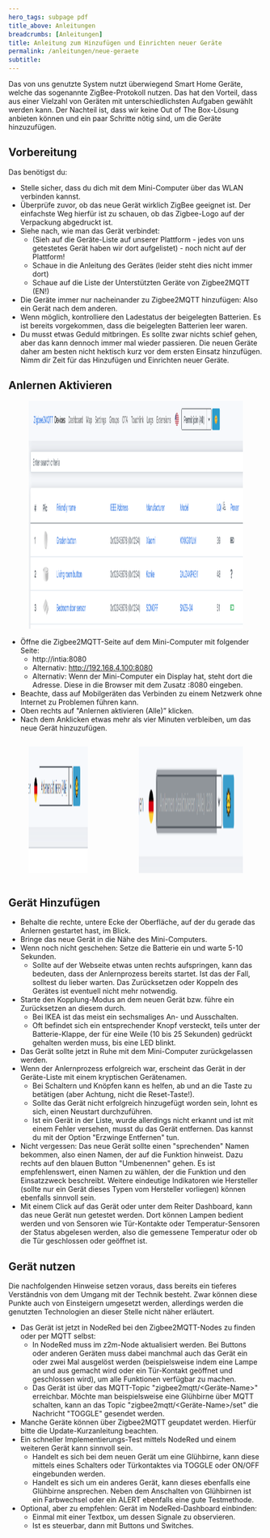 ```yaml
---
hero_tags: subpage pdf
title_above: Anleitungen
breadcrumbs: [Anleitungen]
title: Anleitung zum Hinzufügen und Einrichten neuer Geräte
permalink: /anleitungen/neue-geraete
subtitle:
---
```


<!--StartFragment-->

Das von uns genutzte System nutzt überwiegend Smart Home Geräte, welche das sogenannte ZigBee-Protokoll nutzen. Das hat den Vorteil, dass aus einer Vielzahl von Geräten mit unterschiedlichsten Aufgaben gewählt werden kann. Der Nachteil ist, dass wir keine Out of The Box-Lösung anbieten können und ein paar Schritte nötig sind, um die Geräte hinzuzufügen.

## Vorbereitung

Das benötigst du:

- Stelle sicher, dass du dich mit dem Mini-Computer über das WLAN verbinden kannst.
- Überprüfe zuvor, ob das neue Gerät wirklich ZigBee geeignet ist. Der einfachste Weg hierfür ist zu schauen, ob das Zigbee-Logo auf der Verpackung abgedruckt ist.
- Siehe nach, wie man das Gerät verbindet:
  - (Sieh auf die Geräte-Liste auf unserer Plattform - jedes von uns getestetes Gerät haben wir dort aufgelistet) - noch nicht auf der Plattform!
  - Schaue in die Anleitung des Gerätes (leider steht dies nicht immer dort)
  - Schaue auf die Liste der Unterstützten Geräte von Zigbee2MQTT (EN!)
- Die Geräte immer nur nacheinander zu Zigbee2MQTT hinzufügen: Also ein Gerät nach dem anderen.
- Wenn möglich, kontrolliere den Ladestatus der beigelegten Batterien. Es ist bereits vorgekommen, dass die beigelegten Batterien leer waren.
- Du musst etwas Geduld mitbringen. Es sollte zwar nichts schief gehen, aber das kann dennoch immer mal wieder passieren. Die neuen Geräte daher am besten nicht hektisch kurz vor dem ersten Einsatz hinzufügen. Nimm dir Zeit für das Hinzufügen und Einrichten neuer Geräte.

## Anlernen Aktivieren

<figure>
  <img src="/assets/img/instructions/z2m_add_new_1.png" alt="Zettel mit technischen Begriffen liegen auf einem Tisch. Dort steht auch ein Bügeleisen." style="height:450px;">
</figure>

- Öffne die Zigbee2MQTT-Seite auf dem Mini-Computer mit folgender Seite:
  - http://intia:8080
  - Alternativ: http://192.168.4.100:8080
  - Alternativ: Wenn der Mini-Computer ein Display hat, steht dort die Adresse. Diese in die Browser mit dem Zusatz :8080 eingeben.
- Beachte, dass auf Mobilgeräten das Verbinden zu einem Netzwerk ohne Internet zu Problemen führen kann.
- Oben rechts auf "Anlernen aktivieren (Alle)” klicken.
- Nach dem Anklicken etwas mehr als vier Minuten verbleiben, um das neue Gerät hinzuzufügen.

<div class="columns is-centered is-desktop">
<div class="column is-offset-1">
<figure>
  <img src="/assets/img/instructions/z2m_add_new_2.png" alt="Zettel mit technischen Begriffen liegen auf einem Tisch. Dort steht auch ein Bügeleisen." style="height:250px;">
</figure>
</div>
<div class="column">
<figure>
  <img src="/assets/img/instructions/z2m_add_new_3.png" alt="Zettel mit technischen Begriffen liegen auf einem Tisch. Dort steht auch ein Bügeleisen." style="height:250px;">
</figure>
</div>
</div>

## Gerät Hinzufügen

- Behalte die rechte, untere Ecke der Oberfläche, auf der du gerade das Anlernen gestartet hast, im Blick.
- Bringe das neue Gerät in die Nähe des Mini-Computers.
- Wenn noch nicht geschehen: Setze die Batterie ein und warte 5-10 Sekunden.
  - Sollte auf der Webseite etwas unten rechts aufspringen, kann das bedeuten, dass der Anlernprozess bereits startet. Ist das der Fall, solltest du lieber warten. Das Zurücksetzen oder Koppeln des Gerätes ist eventuell nicht mehr notwendig.
- Starte den Kopplung-Modus an dem neuen Gerät bzw. führe ein Zurücksetzen an diesem durch.
  - Bei IKEA ist das meist ein sechsmaliges An- und Ausschalten.
  - Oft befindet sich ein entsprechender Knopf versteckt, teils unter der Batterie-Klappe, der für eine Weile (10 bis 25 Sekunden) gedrückt gehalten werden muss, bis eine LED blinkt.
- Das Gerät sollte jetzt in Ruhe mit dem Mini-Computer zurückgelassen werden.
- Wenn der Anlernprozess erfolgreich war, erscheint das Gerät in der Geräte-Liste mit einem kryptischen Gerätenamen.
  - Bei Schaltern und Knöpfen kann es helfen, ab und an die Taste zu betätigen (aber Achtung, nicht die Reset-Taste!).
  - Sollte das Gerät nicht erfolgreich hinzugefügt worden sein, lohnt es sich, einen Neustart durchzuführen.
  - Ist ein Gerät in der Liste, wurde allerdings nicht erkannt und ist mit einem Fehler versehen, musst du das Gerät entfernen. Das kannst du mit der Option "Erzwinge Entfernen" tun.
- Nicht vergessen: Das neue Gerät sollte einen "sprechenden" Namen bekommen, also einen Namen, der auf die Funktion hinweist. Dazu rechts auf den blauen Button "Umbenennen" gehen. Es ist empfehlenswert, einen Namen zu wählen, der die Funktion und den Einsatzzweck beschreibt. Weitere eindeutige Indikatoren wie Hersteller (sollte nur ein Gerät dieses Typen vom Hersteller vorliegen) können ebenfalls sinnvoll sein.
- Mit einem Click auf das Gerät oder unter dem Reiter Dashboard, kann das neue Gerät nun getestet werden. Dort können Lampen bedient werden und von Sensoren wie Tür-Kontakte oder Temperatur-Sensoren der Status abgelesen werden, also die gemessene Temperatur oder ob die Tür geschlossen oder geöffnet ist.

## Gerät nutzen

Die nachfolgenden Hinweise setzen voraus, dass bereits ein tieferes Verständnis von dem Umgang mit der Technik besteht. Zwar können diese Punkte auch von Einsteigern umgesetzt werden, allerdings werden die genutzten Technologien an dieser Stelle nicht näher erläutert.

- Das Gerät ist jetzt in NodeRed bei den Zigbee2MQTT-Nodes zu finden oder per MQTT selbst:
  - In NodeRed muss im z2m-Node aktualisiert werden. Bei Buttons oder anderen Geräten muss dabei manchmal auch das Gerät ein oder zwei Mal ausgelöst werden (beispielsweise indem eine Lampe an und aus gemacht wird oder ein Tür-Kontakt geöffnet und geschlossen wird), um alle Funktionen verfügbar zu machen.
  - Das Gerät ist über das MQTT-Topic "zigbee2mqtt/<Geräte-Name>" erreichbar. Möchte man beispielsweise eine Glühbirne über MQTT schalten, kann an das Topic "zigbee2mqtt/<Geräte-Name>/set" die Nachricht "TOGGLE" gesendet werden.
- Manche Geräte können über Zigbee2MQTT geupdatet werden. Hierfür bitte die Update-Kurzanleitung beachten.
- Ein schneller Implementierungs-Test mittels NodeRed und einem weiteren Gerät kann sinnvoll sein.
  - Handelt es sich bei dem neuen Gerät um eine Glühbirne, kann diese mittels eines Schalters oder Türkontaktes via TOGGLE oder ON/OFF eingebunden werden.
  - Handelt es sich um ein anderes Gerät, kann dieses ebenfalls eine Glühbirne ansprechen. Neben dem Anschalten von Glühbirnen ist ein Farbwechsel oder ein ALERT ebenfalls eine gute Testmethode.
- Optional, aber zu empfehlen: Gerät im NodeRed-Dashboard einbinden:
  - Einmal mit einer Textbox, um dessen Signale zu observieren.
  - Ist es steuerbar, dann mit Buttons und Switches.
  <!--EndFragment-->
